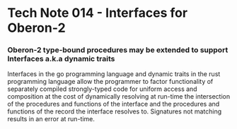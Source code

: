 # Tech Note 014 - Interfaces for Oberon-2
### Oberon-2 type-bound procedures may be extended to support Interfaces a.k.a dynamic traits

Interfaces in the go programming language and dynamic traits in the rust programming language allow the programmer to factor functionality of separately compiled strongly-typed code for uniform access and composition at the cost of dynamically resolving at run-time the intersection of the procedures and functions of the interface and the procedures and functions of the record the interface resolves to.  Signatures not matching results in an error at run-time.

